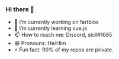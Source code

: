 ### Hi there 👋
- 🔭 I’m currently working on fartblox
- 🌱 I’m currently learning vue.js
- 📫 How to reach me: Discord, skill#1685
- 😄 Pronouns: He/Him
- ⚡ Fun fact: 90% of my repos are private.

<!--
**ProjecterN1N3/ProjecterN1N3** is a ✨ _special_ ✨ repository because its `README.md` (this file) appears on your GitHub profile.

Here are some ideas to get you started:

- 🔭 I’m currently working on ...
- 🌱 I’m currently learning ...
- 👯 I’m looking to collaborate on ...
- 🤔 I’m looking for help with ...
- 💬 Ask me about ...
- 📫 How to reach me: ...
- 😄 Pronouns: ...
- ⚡ Fun fact: ...
-->
